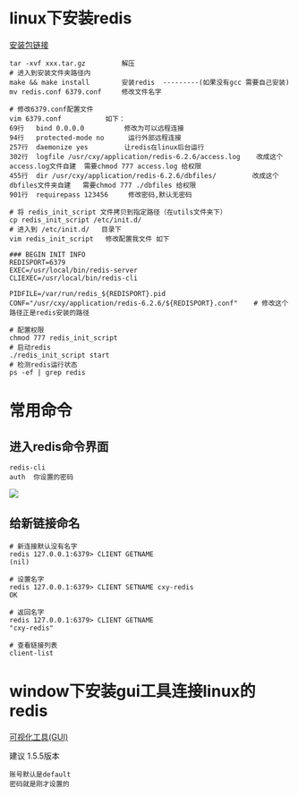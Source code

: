 # linux下安装redis

[安装包链接](https://cdnforspeed.oss-cn-beijing.aliyuncs.com/install%20pack/redis-6.2.6.tar.gz)

```shell
tar -xvf xxx.tar.gz   		解压
# 进入到安装文件夹路径内
make && make install  		安装redis  ---------(如果没有gcc 需要自己安装)
mv redis.conf 6379.conf  	修改文件名字

# 修改6379.conf配置文件
vim 6379.conf 			如下：
69行   bind 0.0.0.0  		修改为可以远程连接
94行	  protected-mode no      运行外部远程连接
257行  daemonize yes			让redis在linux后台运行
302行  logfile /usr/cxy/application/redis-6.2.6/access.log    改成这个   access.log文件自建  需要chmod 777 access.log 给权限
455行  dir /usr/cxy/application/redis-6.2.6/dbfiles/			改成这个    dbfiles文件夹自建   需要chmod 777 ./dbfiles 给权限
901行  requirepass 123456	 修改密码,默认无密码 

# 将 redis_init_script 文件拷贝到指定路径（在utils文件夹下）
cp redis_init_script /etc/init.d/		
# 进入到 /etc/init.d/   目录下
vim redis_init_script  	修改配置我文件 如下
```

```shell
### BEGIN INIT INFO
REDISPORT=6379
EXEC=/usr/local/bin/redis-server
CLIEXEC=/usr/local/bin/redis-cli

PIDFILE=/var/run/redis_${REDISPORT}.pid
CONF="/usr/cxy/application/redis-6.2.6/${REDISPORT}.conf"    # 修改这个路径正是redis安装的路径
```

```shell
# 配置权限
chmod 777 redis_init_script
# 启动redis
./redis_init_script start
# 检测redis运行状态
ps -ef | grep redis
```

# 常用命令

## 进入redis命令界面

```shell
redis-cli
auth  你设置的密码
```

![](https://cdnforspeed.oss-cn-beijing.aliyuncs.com/Img/%E4%B8%AA%E4%BA%BA%E7%AC%94%E8%AE%B0%E5%9B%BE%E7%89%87/20220105175300.png)

## 给新链接命名

```shell
# 新连接默认没有名字
redis 127.0.0.1:6379> CLIENT GETNAME
(nil)

# 设置名字
redis 127.0.0.1:6379> CLIENT SETNAME cxy-redis
OK

# 返回名字
redis 127.0.0.1:6379> CLIENT GETNAME
"cxy-redis"

# 查看链接列表
client-list   
```

# window下安装gui工具连接linux的redis

[可视化工具(GUI)](https://github.com/qishibo/AnotherRedisDesktopManager/releases)

建议 1.5.5版本

```
账号默认是default
密码就是刚才设置的
```

